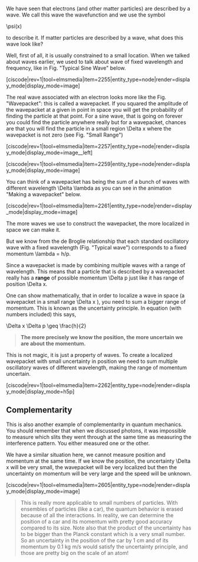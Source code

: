 We have seen that electrons (and other matter particles) are described by a wave. We call this wave the wavefunction and we use the symbol

<lrn-math>\psi(x)</lrn-math>

to describe it. If matter particles are described by a wave, what does this wave look like?

Well, first of all, it is usually constrained to a small location. When we talked about waves earlier, we used to talk about wave of fixed wavelength and frequency, like in Fig. "Typical Sine Wave" below.

[ciscode|rev=1|tool=elmsmedia|item=2255|entity_type=node|render=display_mode|display_mode=image]

The real wave associated with an electron looks more like the Fig. "Wavepacket": this is called a wavepacket. If you squared the amplitude of the wavepacket at a given in point in space you will get the probability of finding the particle at that point. For a sine wave, that is going on forever you could find the particle anywhere really but for a wavepacket, chances are that you will find the particle in a small region <lrn-math>\Delta x</lrn-math> where the wavepacket is not zero (see Fig. "Small Range")

[ciscode|rev=1|tool=elmsmedia|item=2257|entity_type=node|render=display_mode|display_mode=image__left]

[ciscode|rev=1|tool=elmsmedia|item=2259|entity_type=node|render=display_mode|display_mode=image]

You can think of a wavepacket has being the sum of a bunch of waves with different wavelength <lrn-math>\Delta \lambda</lrn-math> as you can see in the animation "Making a wavepacket" below.

[ciscode|rev=1|tool=elmsmedia|item=2261|entity_type=node|render=display_mode|display_mode=image]

The more waves we use to construct the wavepacket, the more localized in space we can make it.

But we know from the de Broglie relationship that each standard oscillatory wave with a fixed wavelength (Fig. "Typical wave") corresponds to a fixed momentum <lrn-math>\lambda = h/p</lrn-math>.

Since a wavepacket is made by combining multiple waves with a range of wavelength. This means that a particle that is described by a wavepacket really has a **range** of possible momentum <lrn-math>\Delta p</lrn-math> just like it has range of position <lrn-math>\Delta x</lrn-math>.

One can show mathematically, that in order to localize a wave in space (a wavepacket in a small range <lrn-math>\Delta x</lrn-math> ), you need to sum a bigger range of momentum. This is known as the uncertainty principle. In equation (with numbers included) this says,

<lrn-math>\Delta x \Delta p \geq \frac{h}{2}</lrn-math>

> **The more precisely we know the position, the more uncertain we are about the momentum.**

This is not magic, it is just a property of waves. To create a localized wavepacket with small uncertainty in position we need to sum multiple oscillatory waves of different wavelength, making the range of momentum uncertain.

[ciscode|rev=1|tool=elmsmedia|item=2262|entity_type=node|render=display_mode|display_mode=h5p]

## Complementarity

This is also another example of complementarity in quantum mechanics. You should remember that when we discussed photons, it was impossible to measure which slits they went through at the same time as measuring the interference pattern. You either measured one or the other.

We have a similar situation here, we cannot measure position and momentum at the same time. If we know the position, the uncertainty <lrn-math>\Delta x</lrn-math> will be very small, the wavepacket will be very localized but then the uncertainty on momentum will be very large and the speed will be unknown.

[ciscode|rev=1|tool=elmsmedia|item=2605|entity_type=node|render=display_mode|display_mode=image]

> This is really more applicable to small numbers of particles. With ensembles of particles (like a car), the quantum behavior is erased because of all the interactions. In reality, we can determine the position of a car and its momentum with pretty good accuracy compared to its size. Note also that the product of the uncertainty has to be bigger than the Planck constant which is a very small number. So an uncertainty in the position of the car by 1 cm and of its momentum by 0.1 kg m/s would satisfy the uncertainty principle, and those are pretty big on the scale of an atom!